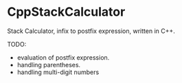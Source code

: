 # CppStackCalculator

Stack Calculator, infix to postfix expression, written in C++.

TODO: 
* evaluation of postfix expression. <br />
* handling parentheses. <br />
* handling multi-digit numbers 
